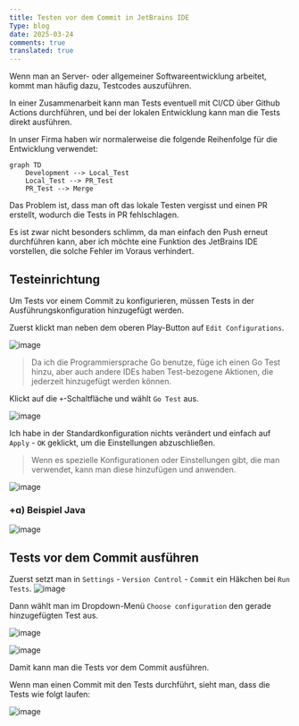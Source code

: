 ```yaml
---
title: Testen vor dem Commit in JetBrains IDE
Type: blog
date: 2025-03-24
comments: true
translated: true
---
```

Wenn man an Server- oder allgemeiner Softwareentwicklung arbeitet, kommt man häufig dazu, Testcodes auszuführen.

In einer Zusammenarbeit kann man Tests eventuell mit CI/CD über Github Actions durchführen, und bei der lokalen Entwicklung kann man die Tests direkt ausführen.

In unser Firma haben wir normalerweise die folgende Reihenfolge für die Entwicklung verwendet:

```mermaid
graph TD
    Development --> Local_Test
    Local_Test --> PR_Test
    PR_Test --> Merge
```

Das Problem ist, dass man oft das lokale Testen vergisst und einen PR erstellt, wodurch die Tests in PR fehlschlagen.

Es ist zwar nicht besonders schlimm, da man einfach den Push erneut durchführen kann, aber ich möchte eine Funktion des JetBrains IDE vorstellen, die solche Fehler im Voraus verhindert.

## Testeinrichtung
Um Tests vor einem Commit zu konfigurieren, müssen Tests in der Ausführungskonfiguration hinzugefügt werden.

Zuerst klickt man neben dem oberen Play-Button auf `Edit Configurations`.

![image](/images/ide/test-before-commit-1742826510666.png)

> Da ich die Programmiersprache Go benutze, füge ich einen Go Test hinzu, aber auch andere IDEs haben Test-bezogene Aktionen, die jederzeit hinzugefügt werden können.

Klickt auf die `+`-Schaltfläche und wählt `Go Test` aus.

![image](/images/ide/test-before-commit-1742826870981.png)

Ich habe in der Standardkonfiguration nichts verändert und einfach auf `Apply` - `OK` geklickt, um die Einstellungen abzuschließen.  
> Wenn es spezielle Konfigurationen oder Einstellungen gibt, die man verwendet, kann man diese hinzufügen und anwenden.

![image](/images/ide/test-before-commit-1742826991884.png)

### +ɑ) Beispiel Java

![image](/images/ide/test-before-commit-1742826813878.png)

## Tests vor dem Commit ausführen

Zuerst setzt man in `Settings` - `Version Control` - `Commit` ein Häkchen bei `Run Tests`.
![image](/images/ide/test-before-commit-1742826358977.png)

Dann wählt man im Dropdown-Menü `Choose configuration` den gerade hinzugefügten Test aus.

![image](/images/ide/test-before-commit-1742827116091.png)

![image](/images/ide/test-before-commit-1742827169853.png)

Damit kann man die Tests vor dem Commit ausführen.

Wenn man einen Commit mit den Tests durchführt, sieht man, dass die Tests wie folgt laufen:

![image](/images/ide/test-before-commit-1742827244925.png)